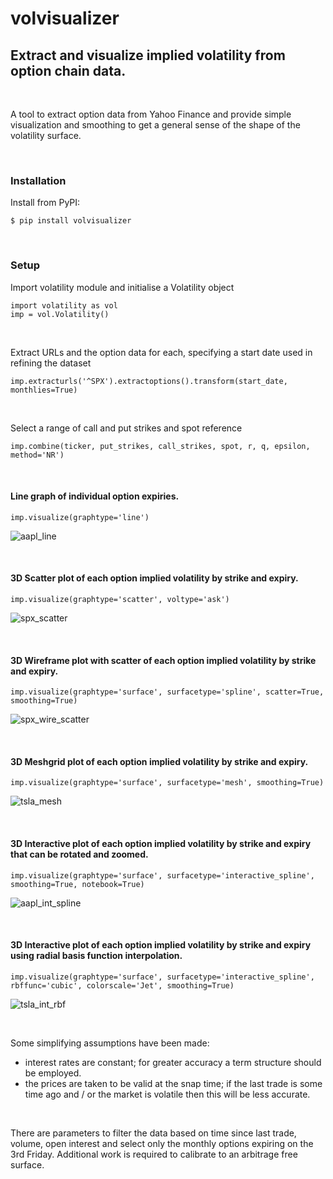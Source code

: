 # volvisualizer
## Extract and visualize implied volatility from option chain data.

&nbsp;

A tool to extract option data from Yahoo Finance and provide simple visualization and smoothing to get a general sense of the shape of the volatility surface.

&nbsp;

### Installation
Install from PyPI:
```
$ pip install volvisualizer
```

&nbsp;

### Setup
Import volatility module and initialise a Volatility object

```
import volatility as vol
imp = vol.Volatility()
```

&nbsp;

Extract URLs and the option data for each, specifying a start date used in refining the dataset
```
imp.extracturls('^SPX').extractoptions().transform(start_date, monthlies=True)
```

&nbsp;

Select a range of call and put strikes and spot reference
```
imp.combine(ticker, put_strikes, call_strikes, spot, r, q, epsilon, method='NR')
```

&nbsp;

#### Line graph of individual option expiries.
```
imp.visualize(graphtype='line')
```
![aapl_line](images/aapl_line.png)

&nbsp;

#### 3D Scatter plot of each option implied volatility by strike and expiry.
```
imp.visualize(graphtype='scatter', voltype='ask')
```
![spx_scatter](images/spx_scatter.png)

&nbsp;

#### 3D Wireframe plot with scatter of each option implied volatility by strike and expiry.
```
imp.visualize(graphtype='surface', surfacetype='spline', scatter=True, smoothing=True)
```
![spx_wire_scatter](images/spx_wire_scatter.png)

&nbsp;

#### 3D Meshgrid plot of each option implied volatility by strike and expiry.
```
imp.visualize(graphtype='surface', surfacetype='mesh', smoothing=True)
```
![tsla_mesh](images/tsla_mesh.png)

&nbsp;

#### 3D Interactive plot of each option implied volatility by strike and expiry that can be rotated and zoomed.
```
imp.visualize(graphtype='surface', surfacetype='interactive_spline', smoothing=True, notebook=True)
```
![aapl_int_spline](images/aapl_int_spline.png)

&nbsp;

#### 3D Interactive plot of each option implied volatility by strike and expiry using radial basis function interpolation.
```
imp.visualize(graphtype='surface', surfacetype='interactive_spline', rbffunc='cubic', colorscale='Jet', smoothing=True)
```

![tsla_int_rbf](images/tsla_int_rbf.png)

&nbsp;

Some simplifying assumptions have been made:
  - interest rates are constant; for greater accuracy a term structure should be employed.
  - the prices are taken to be valid at the snap time; if the last trade is some time ago and / or the market is volatile then this will be less accurate.

&nbsp;

There are parameters to filter the data based on time since last trade, volume, open interest and select only the monthly options expiring on the 3rd Friday. 
Additional work is required to calibrate to an arbitrage free surface.